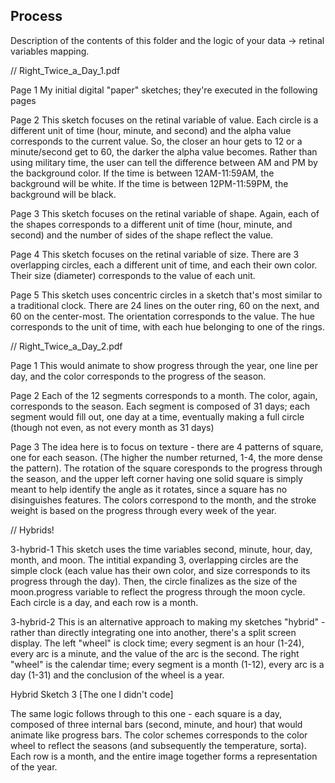 ## Process

Description of the contents of this folder and the logic of your data → retinal variables mapping.

// Right_Twice_a_Day_1.pdf

Page 1
My initial digital "paper" sketches; they're executed in the following pages

Page 2
This sketch focuses on the retinal variable of value. Each circle is a different unit of time (hour, minute, and second) and the alpha value corresponds to the current value. So, the closer an hour gets to 12 or a minute/second get to 60, the darker the alpha value becomes. Rather than using military time, the user can tell the difference between AM and PM by the background color. If the time is between 12AM-11:59AM, the background will be white. If the time is between 12PM-11:59PM, the background will be black.

Page 3
This sketch focuses on the retinal variable of shape. Again, each of the shapes corresponds to a different unit of time (hour, minute, and second) and the number of sides of the shape reflect the value.

Page 4
This sketch focuses on the retinal variable of size. There are 3 overlapping circles, each a different unit of time, and each their own color. Their size (diameter) corresponds to the value of each unit.  

Page 5
This sketch uses concentric circles in a sketch that's most similar to a traditional clock. There are 24 lines on the outer ring, 60 on the next, and 60 on the center-most. The orientation corresponds to the value. The hue corresponds to the unit of time, with each hue belonging to one of the rings.


// Right_Twice_a_Day_2.pdf

Page 1
This would animate to show progress through the year, one line per day, and the color corresponds to the progress of the season.

Page 2
Each of the 12 segments corresponds to a month. The color, again, corresponds to the season. Each segment is composed of 31 days; each segment would fill out, one day at a time, eventually making a full circle (though not even, as not every month as 31 days)

Page 3
The idea here is to focus on texture - there are 4 patterns of square, one for each season. (The higher the number returned, 1-4, the more dense the pattern). The rotation of the square coresponds to the progress through the season, and the upper left corner having one solid square is simply meant to help identify the angle as it rotates, since a square has no disinguishes features. The colors correspond to the month, and the stroke weight is based on the progress through every week of the year. 


// Hybrids! 

3-hybrid-1
This sketch uses the time variables second, minute, hour, day, month, and moon. The intitial expanding 3, overlapping circles are the simple clock (each value has their own color, and size corresponds to its progress through the day). Then, the circle finalizes as the size of the moon.progress variable to reflect the progress through the moon cycle. Each circle is a day, and each row is a month. 

3-hybrid-2
This is an alternative approach to making my sketches "hybrid" - rather than directly integrating one into another, there's a split screen display. The left "wheel" is clock time; every segment is an hour (1-24), every arc is a minute, and the value of the arc is the second. The right "wheel" is the calendar time; every segment is a month (1-12), every arc is a day (1-31) and the conclusion of the wheel is a year. 


Hybrid Sketch 3 [The one I didn't code]

The same logic follows through to this one - each square is a day, composed of three internal bars (second, minute, and hour) that would animate like progress bars. The color schemes corresponds to the color wheel to reflect the seasons (and subsequently the temperature, sorta). Each row is a month, and the entire image together forms a representation of the year. 















